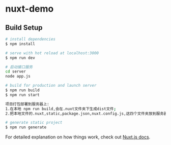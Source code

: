 # nuxt-demo

## Build Setup

```bash
# install dependencies
$ npm install

# serve with hot reload at localhost:3000
$ npm run dev

# 启动接口服务
cd server
node app.js

# build for production and launch server
$ npm run build
$ npm run start

项目打包部署到服务器上:
1.在本地 npm run build,会在.nuxt文件夹下生成dist文件;
2.把本地文件的.nuxt,static,package.json,nuxt.config.js,这四个文件夹放到服务器目录

# generate static project
$ npm run generate
```

For detailed explanation on how things work, check out [Nuxt.js docs](https://nuxtjs.org).
